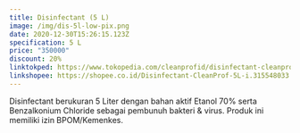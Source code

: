 ```yaml
---
title: Disinfectant (5 L)
image: /img/dis-5l-low-pix.png
date: 2020-12-30T15:26:15.123Z
specification: 5 L
price: "350000"
discount: 20%
linktokped: https://www.tokopedia.com/cleanprofid/disinfectant-cleanprof-5l
linkshopee: https://shopee.co.id/Disinfectant-CleanProf-5L-i.315548033.4254981877
---
```

Disinfectant berukuran 5 Liter dengan bahan aktif Etanol 70% serta Benzalkonium Chloride sebagai pembunuh bakteri & virus. 
Produk ini memiliki izin BPOM/Kemenkes.